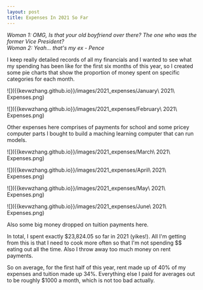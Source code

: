 ```yaml
---
layout: post
title: Expenses In 2021 So Far
---
```


*Woman 1: OMG, Is that your old boyfriend over there? The one who was the former Vice President?*\
*Woman 2: Yeah... that's my ex - Pence*

I keep really detailed records of all my financials and I wanted to see what my spending has been like for the first six months of this year, so I created some pie charts that show the proportion of money spent on specific categories for each month.

![]({{kevwzhang.github.io}}/images/2021_expenses/January\ 2021\ Expenses.png)

![]({{kevwzhang.github.io}}/images/2021_expenses/February\ 2021\ Expenses.png)

Other expenses here comprises of payments for school and some pricey computer parts I bought to build a maching learning computer that can run models.

![]({{kevwzhang.github.io}}/images/2021_expenses/March\ 2021\ Expenses.png)

![]({{kevwzhang.github.io}}/images/2021_expenses/April\ 2021\ Expenses.png)

![]({{kevwzhang.github.io}}/images/2021_expenses/May\ 2021\ Expenses.png)

![]({{kevwzhang.github.io}}/images/2021_expenses/June\ 2021\ Expenses.png)

Also some big money dropped on tuition payments here.

In total, I spent exactly $23,824.05 so far in 2021 (yikes!). All I'm getting from this is that I need to cook more often so that I'm not spending $$ eating out all the time. Also I throw away too much money on rent payments.

So on average, for the first half of this year, rent made up of 40% of my expenses and tuition made up 34%. Everything else I paid for averages out to be roughly $1000 a month, which is not too bad actually.
